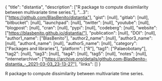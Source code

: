 {
  "title": "distantia",
  "description": ["R package to compute dissimilarity between multivariate time series."],
  "...3": ["https://github.com/BlasBenito/distantia"],
  "gist": [null],
  "gitlab": [null],
  "bitbucket": [null],
  "launchpad": [null],
  "twitter": [null],
  "youtube": [null],
  "blogpost": [null],
  "cran": [null],
  "pypi": [null],
  "codeberg": [null],
  "website": ["https://blasbenito.github.io/distantia/"],
  "publication": [null],
  "DOI": [null],
  "author1_name": ["BlasBenito"],
  "author2_name": [null],
  "author3_name": [null],
  "author4_name": [null],
  "author5_name": [null],
  "category": ["Packages and libraries"],
  "platform": ["R"],
  "tag1": ["Palaeobotany"],
  "tag2": [null],
  "tag3": [null],
  "tag4": [null],
  "tag5": [null],
  "notes": [null],
  "internetarchive": ["https://archive.org/details/github.com-BlasBenito-distantia_-_2021-03-03_23-13-27"],
  "links": []
}

<!-- Generated by csv2md.R – do not edit by hand -->

R package to compute dissimilarity between multivariate time series.